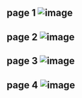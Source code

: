 page 1
![image](https://user-images.githubusercontent.com/130117169/236103988-933cabf0-6e17-4d31-99fe-a116e03193f6.png)
---
page 2
![image](https://user-images.githubusercontent.com/130117169/236104017-5d157bb8-9f84-430d-922f-28f823350777.png)
---
page 3
![image](https://user-images.githubusercontent.com/130117169/236104045-09831495-70f5-4d67-aaad-eb4dca1e2a21.png)
---
page 4
![image](https://github.com/su-sumico/edsj/assets/161304268/99621b51-4896-411a-8a1d-e092f4244f14)
---

